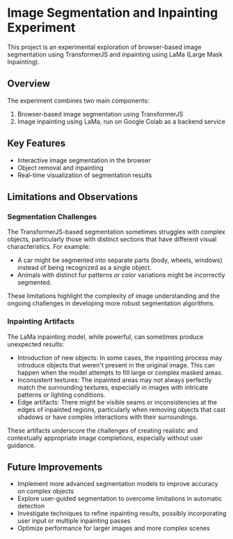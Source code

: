 # Image Segmentation and Inpainting Experiment

This project is an experimental exploration of browser-based image segmentation using TransformerJS and inpainting using LaMa (Large Mask Inpainting).

## Overview

The experiment combines two main components:

1. Browser-based image segmentation using TransformerJS
2. Image inpainting using LaMa, run on Google Colab as a backend service

## Key Features

- Interactive image segmentation in the browser
- Object removal and inpainting
- Real-time visualization of segmentation results

## Limitations and Observations

### Segmentation Challenges

The TransformerJS-based segmentation sometimes struggles with complex objects, particularly those with distinct sections that have different visual characteristics. For example:

- A car might be segmented into separate parts (body, wheels, windows) instead of being recognized as a single object.
- Animals with distinct fur patterns or color variations might be incorrectly segmented.

These limitations highlight the complexity of image understanding and the ongoing challenges in developing more robust segmentation algorithms.

### Inpainting Artifacts

The LaMa inpainting model, while powerful, can sometimes produce unexpected results:

- Introduction of new objects: In some cases, the inpainting process may introduce objects that weren't present in the original image. This can happen when the model attempts to fill large or complex masked areas.
- Inconsistent textures: The inpainted areas may not always perfectly match the surrounding textures, especially in images with intricate patterns or lighting conditions.
- Edge artifacts: There might be visible seams or inconsistencies at the edges of inpainted regions, particularly when removing objects that cast shadows or have complex interactions with their surroundings.

These artifacts underscore the challenges of creating realistic and contextually appropriate image completions, especially without user guidance.

## Future Improvements

- Implement more advanced segmentation models to improve accuracy on complex objects
- Explore user-guided segmentation to overcome limitations in automatic detection
- Investigate techniques to refine inpainting results, possibly incorporating user input or multiple inpainting passes
- Optimize performance for larger images and more complex scenes

